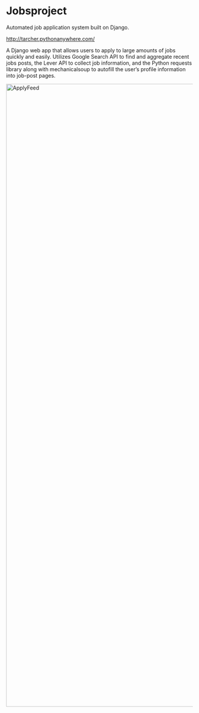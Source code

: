 # Jobsproject
Automated job application system built on Django.

http://tarcher.pythonanywhere.com/

A Django web app that allows users to apply to large amounts of jobs quickly and easily. Utilizes Google Search API to find and aggregate recent jobs posts, the Lever API to collect job information, and the Python requests library along with mechanicalsoup to autofill the user’s profile information into job-post pages.

<img width="1680" alt="ApplyFeed" src="http://tarcher.pythonanywhere.com/">
